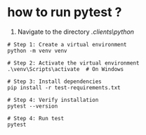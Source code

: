 # how to run pytest ?

1. Navigate to the directory _.clients\python_

```
# Step 1: Create a virtual environment
python -m venv venv

# Step 2: Activate the virtual environment
.\venv\Scripts\activate  # On Windows

# Step 3: Install dependencies
pip install -r test-requirements.txt

# Step 4: Verify installation
pytest --version

# Step 4: Run test
pytest
```
